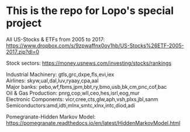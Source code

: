 # This is the repo for Lopo's special project

All US-Stocks & ETFs from 2005 to 2017:
https://www.dropbox.com/s/9zpwaffnx0oy1hb/US-Stocks%26ETF-2005-2017.zip?dl=0

Stock sectors:
https://money.usnews.com/investing/stocks/rankings

Industrial Machinery: gtls,grc,dxpe,fls,evi,iex<br />
Airlines: skyw,ual,dal,luv,ryaay,cpa,aal<br />
Major banks: pebo,wf,fbms,jpm,bbt,ry,bmo,usb,bk,cm,pnc,cof,bac<br />
Oil & Gas Production: pnrg,cop,wll,ceo,hes,isrl,eog,mur<br />
Electronic Components: vicr,cree,cts,glw,aph,vsh,plxs,jbl,sanm<br /> 
Semiconductors:amd,idti,mlnx,smtc,xlnx,intc,diod,adi<br />



Pomegranate-Hidden Markov Model:
https://pomegranate.readthedocs.io/en/latest/HiddenMarkovModel.html


